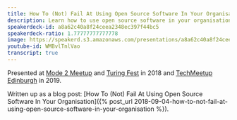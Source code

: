 ```yaml
---
title: How To (Not) Fail At Using Open Source Software In Your Organisation
description: Learn how to use open source software in your organisation without succumbing to the most common of pitfalls.
speakerdeck-id: a8a62c40a8f24ceea2348ec397f44bc5
speakerdeck-ratio: 1.77777777777778
image: https://speakerd.s3.amazonaws.com/presentations/a8a62c40a8f24ceea2348ec397f44bc5/preview_slide_0.jpg
youtube-id: WMBvlTnlVao
transcript: true
---
```

Presented at [Mode 2 Meetup](https://twitter.com/mode2meetup) and [Turing Fest](https://turingfest.com/videos/mike-mcquaid-how-not-to-fail-open-source/) in 2018 and [TechMeetup Edinburgh](https://techmeetup.co.uk/) in 2019.

Written up as a blog post: [How To (Not) Fail At Using Open Source Software In Your Organisation]({% post_url 2018-09-04-how-to-not-fail-at-using-open-source-software-in-your-organisation %}).
